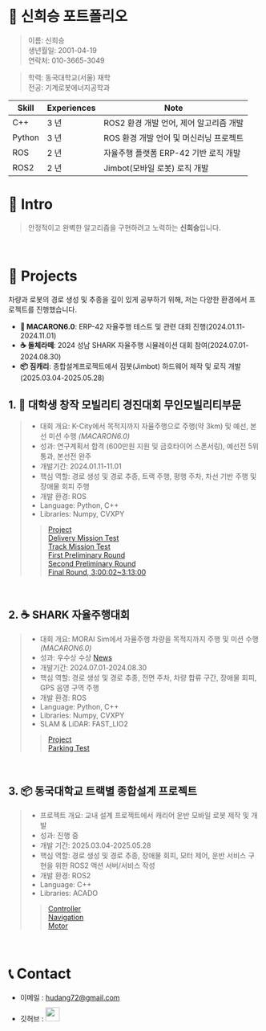# 📜 신희승 포트폴리오
> 이름: 신희승 <br>
> 생년월일: 2001-04-19<br>
> 연락처: 010-3665-3049<br>

> 학력: 동국대학교(서울) 재학<br>
> 전공: 기계로봇에너지공학과<br>

Skill        | Experiences | Note
-------------|-------------|-----------------------------------
C++          | 3 년        | ROS2 환경 개발 언어, 제어 알고리즘 개발
Python       | 3 년        | ROS 환경 개발 언어 및 머신러닝 프로젝트
ROS          | 2 년        | 자율주행 플랫폼 ERP-42 기반 로직 개발
ROS2         | 2 년        | Jimbot(모바일 로봇) 로직 개발

# 👋 Intro
> 안정적이고 완벽한 알고리즘을 구현하려고 노력하는 **신희승**입니다.

<br/>

# 📝 Projects
차량과 로봇의 경로 생성 및 추종을 깊이 있게 공부하기 위해, 저는 다양한 환경에서 프로젝트를 진행했습니다.
- **🚗 MACARON6.0**: ERP-42 자율주행 테스트 및 관련 대회 진행(2024.01.11-2024.11.01)
- **☕ 돌체라떼**: 2024 성남 SHARK 자율주행 시뮬레이션 대회 참여(2024.07.01-2024.08.30)
- **📦 짐캐리**: 종합설계프로젝트에서 짐봇(Jimbot) 하드웨어 제작 및 로직 개발(2025.03.04-2025.05.28)

## 1. 🚗 대학생 창작 모빌리티 경진대회 무인모빌리티부문
> - 대회 개요: K-City에서 목적지까지 자율주행으로 주행(약 3km) 및 예선, 본선 미션 수행 _(MACARON6.0)_
> - 성과: 연구계획서 합격 (600만원 지원 및 금호타이어 스폰서링), 예선전 5위 통과, 본선전 완주
> - 개발기간: 2024.01.11-11.01
> - 핵심 역할: 경로 생성 및 경로 추종, 트랙 주행, 평행 주차, 차선 기반 주행 및 장애물 회피 주행
> - 개발 환경: ROS
> - Language: Python, C++
> - Libraries: Numpy, CVXPY
>> [Project](https://github.com/tarkrop/erp42_planning_tracking)<br>
>> [Delivery Mission Test](https://drive.google.com/file/d/1SmOK9oXEkQVxyptGHSlc2sKIGF8F3_jd/view?usp=drive_link)<br>
>> [Track Mission Test](https://drive.google.com/file/d/1SyHSJFMND0QvOzVXnNkPpIDcBsp-RVz2/view?usp=drive_link)<br>
>> [First Preliminary Round](https://www.youtube.com/watch?v=BuifRXkDtxM)<br>
>> [Second Preliminary Round](https://www.youtube.com/watch?v=bsNJADrdTH0)<br>
>> [Final Round, 3:00:02~3:13:00](https://www.youtube.com/watch?v=dPtdy3fO3pk&t=16231s)

<br />

## 2. ☕ SHARK 자율주행대회
> - 대회 개요: MORAI Sim에서 자율주행 차량을 목적지까지 주행 및 미션 수행 _(MACARON6.0)_
> - 성과: 우수상 수상 [News](https://www.morai.ai/ko/post/%EB%AA%A8%EB%9D%BC%EC%9D%B4-%EB%94%94%EC%A7%80%ED%84%B8%ED%8A%B8%EC%9C%88-%EC%84%B1%EB%82%A8%EC%8B%9C-%EA%B8%B0%EB%B0%98-%EC%83%A4%ED%81%AC%EC%9E%90%EC%9C%A8%EC%A3%BC%ED%96%89%EB%8C%80%ED%9A%8C-%EC%84%B1%EB%A3%8C)
> - 개발기간: 2024.07.01-2024.08.30
> - 핵심 역할: 경로 생성 및 경로 추종, 전면 주차, 차량 합류 구간, 장애물 회피, GPS 음영 구역 주행 
> - 개발 환경: ROS
> - Language: Python, C++
> - Libraries: Numpy, CVXPY
> - SLAM & LiDAR: FAST_LIO2
>> [Project](https://github.com/tarkrop/Shark_MORAI_Simulator_for_AutonomousDriving.git)<br>
>> [Parking Test](https://drive.google.com/file/d/1QW4Fm-bD907FvkDUSZUhTCjOtnz7uVCn/view?usp=drive_link)

<br />

## 3. 📦 동국대학교 트랙별 종합설계 프로젝트
> - 프로젝트 개요: 교내 설계 프로젝트에서 캐리어 운반 모바일 로봇 제작 및 개발
> - 성과: 진행 중
> - 개발 기간: 2025.03.04-2025.05.28
> - 핵심 역할: 경로 생성 및 경로 추종, 장애물 회피, 모터 제어, 운반 서비스 구현을 위한 ROS2 액션 서버/서비스 작성
> - 개발 환경: ROS2
> - Language: C++
> - Libraries: ACADO
>> [Controller](https://github.com/tarkrop/jim_control)<br>
>> [Navigation](https://github.com/tarkrop/jimbot_navigation)<br>
>> [Motor](https://github.com/tarkrop/jimbot_node)<br>

<br />

# 📞 Contact

- 이메일 : hudang72@gmail.com
- 깃허브 : <a href="https://github.com/tarkrop">
  <img src="https://user-images.githubusercontent.com/68724828/185908612-22f4d219-78a7-4de7-bb02-deecaa63bffa.png" height="28px" style="margin-top: 10px" />
  </a>
